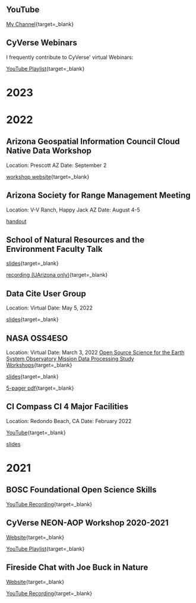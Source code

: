 ## YouTube

[My Channel](https://www.youtube.com/channel/UC5xPt9KZHccC0ehMNEkINzQ){target=_blank}

## CyVerse Webinars

I frequently contribute to CyVerse' virtual Webinars:

[YouTube Playlist](https://www.youtube.com/c/CyverseOrgProject/search?query=tyson%20swetnam){target=_blank}

# 2023

# 2022

## Arizona Geospatial Information Council Cloud Native Data Workshop

Location: Prescott AZ
Date: September 2

[workshop website](https://tyson-swetnam.github.io/agic-2022){target=_blank}

## Arizona Society for Range Management Meeting

Location: V-V Ranch, Happy Jack AZ
Date: August 4-5

[handout](../assets/2022_08_04_AZSRM_handout.pdf)

## School of Natural Resources and the Environment Faculty Talk

[slides](https://docs.google.com/presentation/d/1h1Swq-uzHFStOttaNUCY5t4W0gPbEjuhLvFrFMT02Lo/edit?usp=sharing){target=_blank}

[recording (UArizona only)](https://arizona.hosted.panopto.com/Panopto/Pages/Viewer.aspx?id=7446c3f0-5a4a-414e-8852-aeb7013f1e8d){target=_blank}

## Data Cite User Group

Location: Virtual
Date: May 5, 2022

[slides](https://docs.google.com/presentation/d/1QNfUDbhzSM2ClXT9Prv5uHwVO27GobpsoUE7UKq79yU/edit?usp=sharing){target=_blank}

## NASA OSS4ESO

Location: Virtual
Date: March 3, 2022
[Open Source Science for the Earth System Observatory Mission Data Processing Study Workshops](https://www.earthdata.nasa.gov/esds/open-science/oss-for-eso-workshops){target=_blank}

[slides](https://docs.google.com/presentation/d/1sjxda95y-wZvVwQtYIoC5gDzxutdg9Wz/edit?usp=sharing&ouid=112865986273508210594&rtpof=true&sd=true){target=_blank}

[5-pager pdf](https://zenodo.org/record/5942573/files/CyVerse_OSSPS_Workshop_2%20RFI_Response.pdf){target=_blank}

## CI Compass CI 4 Major Facilities

Location: Redondo Beach, CA
Date: February 2022

[YouTube](https://www.youtube.com/watch?v=M5xFHLYgGmw){target=_blank}

[slides](https://docs.google.com/presentation/d/1lnEZs15WkOMcCC-oikgzFwUkdrsYFctoIy99WVpGLc8/edit?usp=sharing)

# 2021

## BOSC Foundational Open Science Skills

[YouTube Recording](https://www.youtube.com/watch?v=DqqWdejDtDA){target=_blank} 

## CyVerse NEON-AOP Workshop 2020-2021

[Website](https://cyverse-2020-neon-aop-workshop.readthedocs-hosted.com/en/latest/){target=_blank}

[YouTube Playlist](https://www.youtube.com/playlist?list=PL38WPXpo-ZW0x0f_nsWYO9eCuf5odC8Dw){target=_blank}

## Fireside Chat with Joe Buck in Nature

[Website](https://www.joebuckinnature.com){target=_blank}

[YouTube Recording](https://www.youtube.com/watch?v=oVgg5YY3eTs&t=2016s){target=_blank}